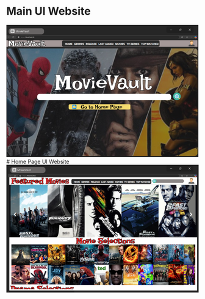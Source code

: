 # Main UI Website
<img src="https://github.com/Larkaholic/CIT18FinalProject/blob/Kyle-Branch/finalProject/img/Main%20UI.png?raw=true">
<br>
# Home Page UI Website
<img src="https://github.com/Larkaholic/CIT18FinalProject/blob/Kyle-Branch/finalProject/img/Home%20Page.png?raw=true">
